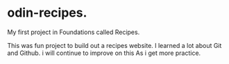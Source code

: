 # odin-recipes.
My first project in Foundations called Recipes.

This was fun project to build out a
recipes website. I learned a lot about Git
and Github. i will continue to improve on this
As i get more practice.